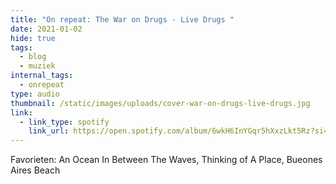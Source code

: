 ```yaml
---
title: "On repeat: The War on Drugs - Live Drugs "
date: 2021-01-02
hide: true
tags:
  - blog
  - muziek
internal_tags:
  - onrepeat
type: audio
thumbnail: /static/images/uploads/cover-war-on-drugs-live-drugs.jpg
link:
  - link_type: spotify
    link_url: https://open.spotify.com/album/6wkH6InYGqr5hXxzLkt5Rz?si=RBMYJy-SSCKGNV3ztfv-fQ
---
```

Favorieten: An Ocean In Between The Waves, Thinking of A Place, Bueones Aires Beach